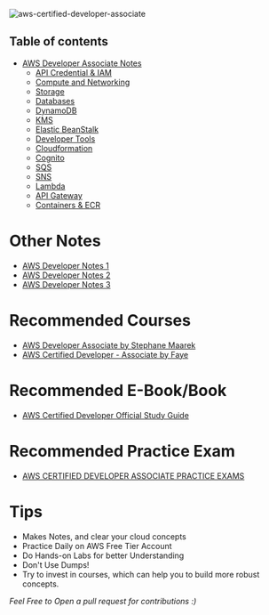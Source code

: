 ![aws-certified-developer-associate](https://user-images.githubusercontent.com/53600644/194399324-6a84e92d-a9c7-4caf-b08e-4d79076d3d91.png)

## Table of contents 

- [AWS Developer Associate Notes](#project-name)
  - [API Credential & IAM ](https://github.com/adilshehzad786/AWS-Developer-Associate-Notes/blob/main/IAM/iam.md)
  - [Compute and Networking ](https://github.com/adilshehzad786/AWS-Developer-Associate-Notes/blob/main/Compute%20&%20Networking/compute&networking.md)
  - [Storage](https://github.com/adilshehzad786/AWS-Developer-Associate-Notes/blob/main/Storage/storage.md)
  - [Databases](https://github.com/adilshehzad786/AWS-Developer-Associate-Notes/blob/main/Databases/databases.md)
  - [DynamoDB](https://github.com/adilshehzad786/AWS-Developer-Associate-Notes/blob/main/DynamoDB/dynamodb.md)
  - [KMS](https://github.com/adilshehzad786/AWS-Developer-Associate-Notes/blob/main/KMS/KMS.md)
  - [Elastic BeanStalk](https://github.com/adilshehzad786/AWS-Developer-Associate-Notes/blob/main/Elastic%20BeanStalk/elasticbeanstalk.md)
  - [Developer Tools](https://github.com/adilshehzad786/AWS-Developer-Associate-Notes/blob/main/Developer%20Tools/developertools.md)
  - [Cloudformation](https://github.com/adilshehzad786/AWS-Developer-Associate-Notes/blob/main/Cloudformation/cloudformation.md)
  - [Cognito](https://github.com/adilshehzad786/AWS-Developer-Associate-Notes/blob/main/Cognito/cognito.md)
  - [SQS](https://github.com/adilshehzad786/AWS-Developer-Associate-Notes/blob/main/SQS/sqs.md)
  - [SNS](https://github.com/adilshehzad786/AWS-Developer-Associate-Notes/blob/main/SNS/sns.md)
  - [Lambda](https://github.com/adilshehzad786/AWS-Developer-Associate-Notes/blob/main/Lambda/Lambda.md)
  - [API Gateway](https://github.com/adilshehzad786/AWS-Developer-Associate-Notes/blob/main/API%20Gateway/apigateway.md)
  - [Containers & ECR](https://github.com/adilshehzad786/AWS-Developer-Associate-Notes/blob/main/ECS-Fargate-ECR/container-registry.md)

# Other Notes 

- [AWS Developer Notes 1](https://github.com/mransbro/aws-developer-notes)
- [AWS Developer Notes 2](http://clusterfrak.com/notes/certs/aws_deva_notes/)
- [AWS Developer Notes 3](https://www.notion.so/AWS-Certified-Developer-Associate-Notes-fd46d61073764ab8b48eb4a6b0f597df)


# Recommended Courses 

- [AWS Developer Associate by Stephane Maarek](https://www.udemy.com/course/aws-certified-developer-associate-dva-c01/)
- [AWS Certified Developer - Associate by Faye](https://acloudguru.com/course/aws-certified-developer-associate)

# Recommended E-Book/Book

- [AWS Certified Developer Official Study Guide](https://www.amazon.com/Certified-Developer-Official-Study-Guide/dp/1119508193)

# Recommended Practice Exam
- [AWS CERTIFIED DEVELOPER ASSOCIATE PRACTICE EXAMS](https://tutorialsdojo.com/courses/aws-certified-developer-associate-practice-exams/)


# Tips

* Makes Notes, and clear your cloud concepts
* Practice Daily on AWS Free Tier Account 
* Do Hands-on Labs for better Understanding 
* Don't Use Dumps! 
* Try to invest in courses, which can help you to build more robust concepts. 

_Feel Free to Open a pull request for contributions :)_
